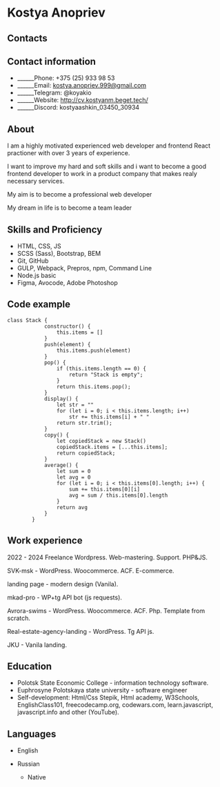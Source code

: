 # Kostya Anopriev
## Contacts

## Contact information

* ______Phone: +375 (25) 933 98 53
* ______Email: kostya.anopriev.999@gmail.com
* ______Telegram: @koyakio
* ______Website: http://cv.kostyanm.beget.tech/
* ______Discord: kostyaashkin_03450_30934

## About

I am a highly motivated experienced web developer and frontend React practioner with over 3 years of experience.

I want to improve my hard and soft skills and i want to become a good frontend developer to work in a product company that makes realy neсessary services.

My aim is to become a professional web developer

My dream in life is to become a team leader

## Skills and Proficiency

- HTML, CSS, JS
- SCSS (Sass), Bootstrap, BEM
- Git, GitHub
- GULP, Webpack, Prepros, npm, Command Line
- Node.js basic
- Figma, Avocode, Adobe Photoshop

## Code example

```
class Stack {
            constructor() {
                this.items = []
            }
            push(element) {
                this.items.push(element)
            }
            pop() {
                if (this.items.length == 0) {
                    return "Stack is empty";
                }
                return this.items.pop();
            }
            display() {
                let str = ""
                for (let i = 0; i < this.items.length; i++)
                    str += this.items[i] + " "
                return str.trim();
            }
            copy() {
                let copiedStack = new Stack()
                copiedStack.items = [...this.items];
                return copiedStack;
            }
            average() {
                let sum = 0
                let avg = 0
                for (let i = 0; i < this.items[0].length; i++) {
                    sum += this.items[0][i]
                    avg = sum / this.items[0].length
                }
                return avg
            }
        }
```

## Work experience

2022 - 2024 Freelance
Wordpress. Web-mastering. Support. PHP&JS.

SVK-msk - WordPress. Woocommerce. ACF. E-commerce.

landing page - modern design (Vanila).

mkad-pro - WP+tg API bot (js requests).

Avrora-swims - WordPress. Woocommerce. ACF. Php. Template from scratch.

Real-estate-agency-landing - WordPress. Tg API js.

JKU - Vanila landing.

## Education

* Polotsk State Economic College - information technology software.
* Euphrosyne Polotskaya state university - software engineer
* Self-development: Html/Css Stepik, Html academy, W3Schools, EnglishClass101, freecodecamp.org, codewars.com, learn.javascript, javascript.info and other (YouTube).

## Languages

- English

- Russian

  - Native
